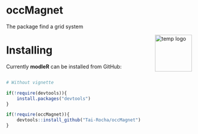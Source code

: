 # occMagnet
The package find a grid system 

<img src="https://user-images.githubusercontent.com/11633554/152386786-cda0b538-d13d-475c-a535-c6b8ee323391.png"
     alt="temp logo"
     width="100"
     style="float: right;" />
# Installing

Currently **modleR** can be installed from GitHub:

``` r

# Without vignette

if(!require(devtools)){
    install.packages("devtools")
}

if(!require(occMagnet)){
    devtools::install_github("Tai-Rocha/occMagnet")
}

```
